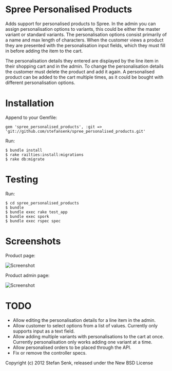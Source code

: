 Spree Personalised Products
===========================

Adds support for personalised products to Spree. In the admin you can assign personalisation options to variants, this could be either the master variant or standard variants. The personalisation options consist primarily of a name and max length of characters. When the customer views a product they are presented with the personalisation input fields, which they must fill in before adding the item to the cart. 

The personalisation details they entered are displayed by the line item in their shopping cart and in the admin. To change the personalisation details the customer must delete the product and add it again. A personalised product can be added to the cart multiple times, as it could be bought with different personalisation options.


Installation
============

Append to your Gemfile:

    gem 'spree_personalised_products', :git => 'git://github.com/stefansenk/spree_personalised_products.git'

Run:

    $ bundle install
    $ rake railties:install:migrations
    $ rake db:migrate


Testing
=======

Run:

	$ cd spree_personalised_products
    $ bundle
    $ bundle exec rake test_app
    $ bundle exec spork
    $ bundle exec rspec spec


Screenshots
===========

Product page:

![Screenshot](https://raw.github.com/stefansenk/spree_personalised_products/master/screenshot-product.png)

Product admin page:

![Screenshot](https://raw.github.com/stefansenk/spree_personalised_products/master/screenshot-admin.png)


TODO
====

- Allow editing the personalisation details for a line item in the admin.
- Allow customer to select options from a list of values. Currently only supports input as a text field.
- Allow adding multiple variants with personalisations to the cart at once. Currently personalisation only works adding one variant at a time.
- Allow personalised orders to be placed through the API.
- Fix or remove the controller specs.
	

Copyright (c) 2012 Stefan Senk, released under the New BSD License
